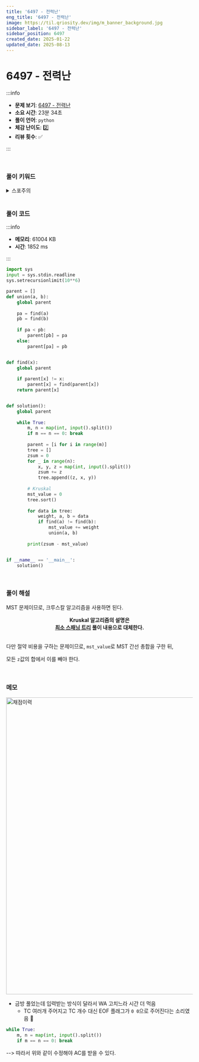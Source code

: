 ```yaml
---
title: '6497 - 전력난'
eng_title: '6497 - 전력난'
image: https://til.qriosity.dev/img/m_banner_background.jpg
sidebar_label: '6497 - 전력난'
sidebar_position: 6497
created_date: 2025-01-22
updated_date: 2025-08-13
---
```


# 6497 - 전력난

:::info

- **문제 보기**: [6497 - 전력난](https://www.acmicpc.net/problem/6497)
- **소요 시간**: 23분 34초
- **풀이 언어**: `python`
- **체감 난이도**: 2️⃣
- **리뷰 횟수**: ✅

:::

<br />

### 풀이 키워드

<details>
<summary>스포주의</summary>

`그래프` `최소스패닝트리` `유니온파인드`

</details>

<br />

### 풀이 코드

:::info

- **메모리**: 61004 KB
- **시간**: 1852 ms

:::

```python {29-31,35,38,51}
import sys
input = sys.stdin.readline
sys.setrecursionlimit(10**6)

parent = []
def union(a, b):
    global parent
    
    pa = find(a)
    pb = find(b)
    
    if pa < pb:
        parent[pb] = pa
    else:
        parent[pa] = pb


def find(x):
    global parent
    
    if parent[x] != x:
        parent[x] = find(parent[x])
    return parent[x]


def solution():
    global parent
    
    while True:
        m, n = map(int, input().split())
        if m == n == 0: break
        
        parent = [i for i in range(m)]
        tree = []
        zsum = 0
        for _ in range(n):
            x, y, z = map(int, input().split())
            zsum += z
            tree.append((z, x, y))
            
        # Kruskal
        mst_value = 0
        tree.sort()
        
        for data in tree:
            weight, a, b = data
            if find(a) != find(b):
                mst_value += weight
                union(a, b)
        
        print(zsum - mst_value)


if __name__ == '__main__':
    solution()
```

<br />

### 풀이 해설

MST 문제이므로, 크루스칼 알고리즘을 사용하면 된다.

<center>
<span style={{fontSize:"28px"}}>
<b>Kruskal 알고리즘의 설명은</b><br />
<b><a href="http://til.qriosity.dev/featured/ps/boj/1197">최소 스패닝 트리</a> 풀이 내용으로 대체한다.</b>
</span>
</center>
<br />

다만 절약 비용을 구하는 문제이므로, `mst_value`로 MST 간선 총합을 구한 뒤,

모든 `z`값의 합에서 이를 빼야 한다.

<br />

### 메모

<img src="https://github.com/user-attachments/assets/ea70d2aa-89b3-41ba-b8fa-c28ecbe720fa" alt="채점이력" width="800px" />

- 금방 풀었는데 입력받는 방식이 달라서 WA 고치느라 시간 더 먹음 
    - TC 여러개 주어지고 TC 개수 대신 EOF 플래그가 `0 0`으로 주어진다는 소리였음 🙁
    
```python
while True:
    m, n = map(int, input().split())
    if m == n == 0: break
```
--> 따라서 위와 같이 수정해야 AC를 받을 수 있다.